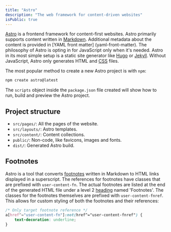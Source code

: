 ```yaml
---
title: "Astro"
description: "The web framework for content-driven websites"
isPublic: true
---
```


[Astro](https://astro.build/) is a frontend framework for content-first
websites. Astro primarily supports content written in [Markdown](markdown).
Additional metadata about the content is provided in [YAML front matter]
(yaml-front-matter). The philosophy of Astro is opting in for JavaScript only
when it's needed. Astro in its most simple setup is a static site generator
like [Hugo](https://gohugo.io/) or [Jekyll](https://jekyllrb.com/). Without
JavaScript, Astro only generates HTML and [CSS](css) files.

The most popular method to create a new Astro project is with `npm`:

```sh
npm create astro@latest
```

The `scripts` object inside the `package.json` file created will show
how to run, build and preview the Astro project.

## Project structure

* `src/pages/`: All the pages of the website.
* `src/layouts/`: Astro templates.
* `src/content/`: Content collections.
* `public/`: Non-code, like favicons, images and fonts.
* `dist/`: Generated Astro build.

## Footnotes

Astro is a tool that converts [footnotes](footnote) written in Markdown to HTML
links displayed in a superscript. The references for footnotes have classes
that are prefixed with `user-content-fn`. The actual footnotes are listed at
the end of the generated HTML file under a level 2 [heading](markdown#headings)
named 'Footnotes'. The classes for the footnotes themselves are prefixed with
`user-content-fnref`. This allows for custom styling of both the footnotes and
their references:

```css
/* Only target footnote reference */
a[href^="user-content-fn"]:not(href^="user-content-fnref") {
    text-decoration: underline;
}
```
